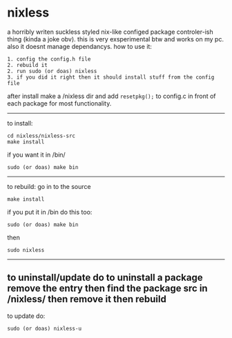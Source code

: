 # nixless
a horribly writen suckless styled nix-like configed package controler-ish thing (kinda a joke obv). this is very exsperimental btw and works on my pc. also it doesnt manage dependancys. how to use it:
```
1. config the config.h file
2. rebuild it
2. run sudo (or doas) nixless
3. if you did it right then it should install stuff from the config file
```
after install make a /nixless dir and add ```resetpkg();``` to config.c in front of each package for most functionality.

---
to install:
```
cd nixless/nixless-src
make install
```
if you want it in /bin/ 
```
sudo (or doas) make bin
```
---
to rebuild:
go in to the source
```
make install
```
if you put it in /bin do this too:
```
sudo (or doas) make bin
```
then
```
sudo nixless
```

---
to uninstall/update do 
to uninstall a package remove the entry then find the package src in /nixless/ then remove it then rebuild
---
to update do:
```
sudo (or doas) nixless-u
```
